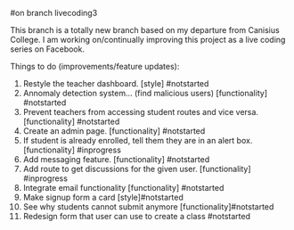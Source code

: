 #on branch livecoding3

This branch is a totally new branch based on my departure from Canisius College. I am working on/continually improving this project as a live coding series on Facebook.

Things to do (improvements/feature updates):

1. Restyle the teacher dashboard. [style] #notstarted
2. Annomaly detection system... (find malicious users) [functionality] #notstarted
3. Prevent teachers from accessing student routes and vice versa. [functionality] #notstarted
4. Create an admin page. [functionality] #notstarted
5. If student is already enrolled, tell them they are in an alert box. [functionality] #inprogress
6. Add messaging feature. [functionality] #notstarted
7. Add route to get discussions for the given user. [functionality] #inprogress
8. Integrate email functionality [functionality] #notstarted
9. Make signup form a card [style]#notstarted
10. See why students cannot submit anymore [functionality]#notstarted
11. Redesign form that user can use to create a class #notstarted

